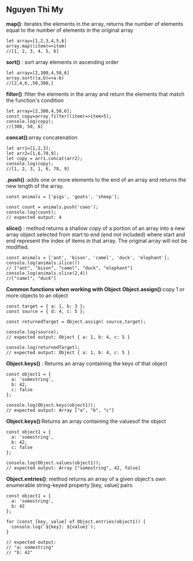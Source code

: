 ## Nguyen Thi My

**map()**: iterates the elements in the array, returns the number of elements equal to the number of elements in the original array

```
let array=[1,2,3,4,5,6]
array.map((item)=>item)
//[1, 2, 3, 4, 5, 6]
```
**sort()** : sort array elements in ascending order
 
 ```
 let array=[2,300,4,50,6]
 array.sort((a,b)=>a-b)
//[2,4,6,,50,300,]
```
**filter()** :filter the elements in the array and return the elements that match the function's condition
```
let array=[2,300,4,50,6];
const copy=array.filter((item)=>item>5);
console.log(copy);
//[300, 50, 6]
```
**concat()**:array concatenation

```
let arr1=[1,2,3];
let arr2=[1,6,78,9];
let copy = arr1.concat(arr2);
console.log(copy);
//[1, 2, 3, 1, 6, 78, 9]
```
**.push()** :adds one or more elements to the end of an array and returns the new length of the array.

```
const animals = ['pigs', 'goats', 'sheep'];

const count = animals.push('cows');
console.log(count);
// expected output: 4
```

**slice()** : method returns a shallow copy of a portion of an array into a new array object selected from start to end (end not included) where start and end represent the index of items in that array. The original array will not be modified.

```
const animals = ['ant', 'bison', 'camel', 'duck', 'elephant'];
console.log(animals.slice())
// ["ant", "bison", "camel", "duck", "elephant"]
console.log(animals.slice(2,4))
//["camel", "duck"]
```
**Common functions when working with Object**
**Object.assign()**:copy 1 or more objects to an object

```
const target = { a: 1, b: 3 };
const source = { d: 4, c: 5 };

const returnedTarget = Object.assign( source,target);

console.log(source);
// expected output: Object { a: 1, b: 4, c: 5 }

console.log(returnedTarget);
// expected output: Object { a: 1, b: 4, c: 5 }

```

**Object.keys()** : Returns an array containing the keys of that object

```
const object1 = {
  a: 'somestring',
  b: 42,
  c: false
};

console.log(Object.keys(object1));
// expected output: Array ["a", "b", "c"]
```
**Object.keys()**:Returns an array containing the values ​​of the object
```
const object1 = {
  a: 'somestring',
  b: 42,
  c: false
};

console.log(Object.values(object1));
// expected output: Array ["somestring", 42, false]

```
**Object.entries()**: method returns an array of a given object's own enumerable string-keyed property [key, value] pairs
```
const object1 = {
  a: 'somestring',
  b: 42
};

for (const [key, value] of Object.entries(object1)) {
  console.log(`${key}: ${value}`);
}

// expected output:
// "a: somestring"
// "b: 42"
```
 

